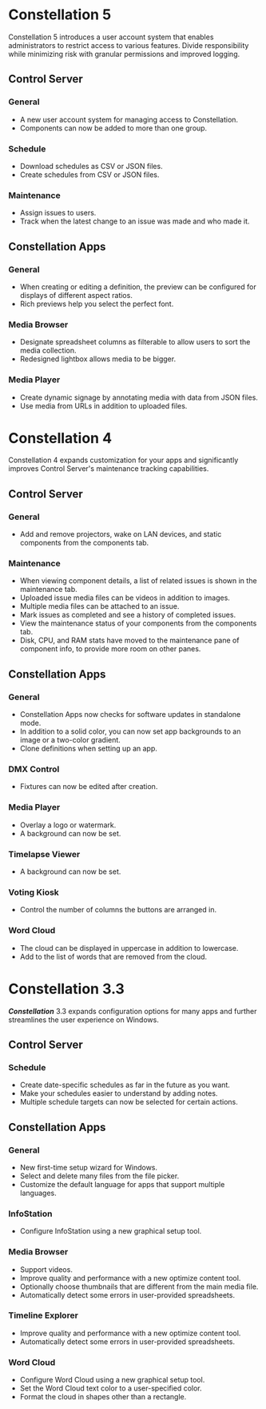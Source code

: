# **Constellation 5**
Constellation 5 introduces a user account system that enables administrators to restrict access to various features. Divide responsibility while minimizing risk with granular permissions and improved logging.

## Control Server

### General
- A new user account system for managing access to Constellation.
- Components can now be added to more than one group.

### Schedule
- Download schedules as CSV or JSON files.
- Create schedules from CSV or JSON files.

### Maintenance
- Assign issues to users.
- Track when the latest change to an issue was made and who made it.

## Constellation Apps

### General
- When creating or editing a definition, the preview can be configured for displays of different aspect ratios.
- Rich previews help you select the perfect font.

### Media Browser
- Designate spreadsheet columns as filterable to allow users to sort the media collection.
- Redesigned lightbox allows media to be bigger.

### Media Player
- Create dynamic signage by annotating media with data from JSON files.
- Use media from URLs in addition to uploaded files.

# **Constellation 4**
Constellation 4 expands customization for your apps and significantly improves Control Server's maintenance tracking capabilities.

## Control Server

### General
- Add and remove projectors, wake on LAN devices, and static components from the components tab.

### Maintenance
- When viewing component details, a list of related issues is shown in the maintenance tab.
- Uploaded issue media files can be videos in addition to images.
- Multiple media files can be attached to an issue. 
- Mark issues as completed and see a history of completed issues.
- View the maintenance status of your components from the components tab.
- Disk, CPU, and RAM stats have moved to the maintenance pane of component info, to provide more room on other panes.

## Constellation Apps

### General
- Constellation Apps now checks for software updates in standalone mode.
- In addition to a solid color, you can now set app backgrounds to an image or a two-color gradient.
- Clone definitions when setting up an app.

### DMX Control
- Fixtures can now be edited after creation.

### Media Player
- Overlay a logo or watermark.
- A background can now be set.

### Timelapse Viewer
- A background can now be set.

### Voting Kiosk
- Control the number of columns the buttons are arranged in.

### Word Cloud
- The cloud can be displayed in uppercase in addition to lowercase.
- Add to the list of words that are removed from the cloud.

# **Constellation 3.3**
__*Constellation*__ 3.3 expands configuration options for many apps and further streamlines the user experience on Windows.

## Control Server

### Schedule
- Create date-specific schedules as far in the future as you want.
- Make your schedules easier to understand by adding notes.
- Multiple schedule targets can now be selected for certain actions.

## Constellation Apps

### General
- New first-time setup wizard for Windows.
- Select and delete many files from the file picker.
- Customize the default language for apps that support multiple languages.

### InfoStation
- Configure InfoStation using a new graphical setup tool.

### Media Browser
- Support videos.
- Improve quality and performance with a new optimize content tool.
- Optionally choose thumbnails that are different from the main media file.
- Automatically detect some errors in user-provided spreadsheets.

### Timeline Explorer
- Improve quality and performance with a new optimize content tool. 
- Automatically detect some errors in user-provided spreadsheets.

### Word Cloud
- Configure Word Cloud using a new graphical setup tool.
- Set the Word Cloud text color to a user-specified color.
- Format the cloud in shapes other than a rectangle.